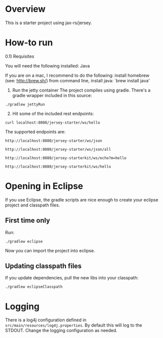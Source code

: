 Overview
========
This is a starter project using jax-rs/jersey.

How-to run
==========
0.1) Requisites

You will need the following installed:
Java

If you are on a mac, I recommend to do the following:
install homebrew (see: http://brew.sh/)
from command line, install java:
`brew install java'

1) Run the jetty container
The project compiles using gradle. There's a gradle wrapper included in this source:
```
./gradlew jettyRun
```

2) Hit some of the included rest endpoints:
```
curl localhost:8080/jersey-starter/ws/hello
```

The supported endpoints are:
```
http://localhost:8080/jersey-starter/ws/json
```
```
http://localhost:8080/jersey-starter/ws/json/all
```
```
http://localhost:8080/jersey-starterkit/ws/echo?m=hello
```
```
http://localhost:8080/jersey-starterkit/ws/hello
```


Opening in Eclipse
==================
If you use Eclipse, the gradle scripts are nice enough to create your eclipse project and classpath files.

First time only
---------------
Run:
```
./gradlew eclipse
```

Now you can import the project into eclipse.


Updating classpath files
------------------------
If you update dependencies, pull the new libs into your classpath:
```
./gradlew eclipseClasspath
```

Logging
=======
There is a log4j configuration defined in `src/main/resources/log4j.properties`.  By default this will log to the STDOUT.  Change the logging configuration as needed.

